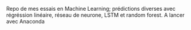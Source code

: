 Repo de mes essais en Machine Learning; prédictions diverses avec régréssion linéaire, réseau de neurone, LSTM et random forest. A lancer avec Anaconda
